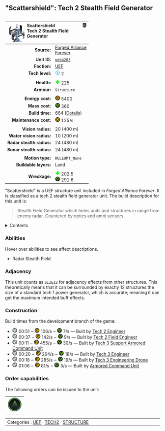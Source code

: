 "Scattershield": Tech 2 Stealth Field Generator
----
<table align="right">
    <thead>
        <tr>
            <th align="left" colspan="2">
                <img align="left" src="icons/units/UEB4203_icon.png" title="Scattershield unit icon" /><img align="right" src="icons/strategicicons/icon_structure2_counterintel_rest.png" title="icon_structure2_counterintel" />Scattershield<br />Tech 2 Stealth Field Generator
            </th>
        </tr>
    </thead>
    <tbody>
        <tr>
            <td align="right"><strong>Source:</strong></td>
            <td><a href="Forged Alliance Forever">Forged Alliance<br />Forever</a></td>
        </tr>
        <tr>
            <td align="right"><strong>Unit ID:</strong></td>
            <td><a href="https://github.com/FAForever/fa/D:/faf-development/fa/units/UEB4203/UEB4203_unit.bp"><code>ueb4203</code></a></td>
        </tr>
        <tr>
            <td align="right"><strong>Faction:</strong></td>
            <td><a href="_categories.UEF">UEF</a></td>
        </tr>
        <tr>
            <td align="right"><strong>Tech level:</strong></td>
            <td><img src="icons/T2.png" title="Tech 2" /> 2</td>
        </tr>
        <tr><td align="center" colspan="2"></td></tr>
        <tr>
            <td align="right"><strong>Health:</strong></td>
            <td><img src="icons/health.png" title="Health" /> 225</td>
        </tr>
        <tr>
            <td align="right"><strong>Armour:</strong></td>
            <td><code>Structure</code></td>
        </tr>
        <tr><td align="center" colspan="2"></td></tr>
        <tr>
            <td align="right"><strong>Energy cost:</strong></td>
            <td><img src="icons/energy.png" title="Energy" /> 5400</td>
        </tr>
        <tr>
            <td align="right"><strong>Mass cost:</strong></td>
            <td><img src="icons/mass.png" title="Mass" /> 360</td>
        </tr>
        <tr>
            <td align="right"><strong>Build time:</strong></td>
            <td>664 (<a href="#construction">Details</a>)</td>
        </tr>
        <tr>
            <td align="right"><strong>Maintenance cost:</strong></td>
            <td><img src="icons/energy.png" title="Energy" /> 125/s</td>
        </tr>
        <tr><td align="center" colspan="2"></td></tr>
        <tr>
            <td align="right"><strong>Vision radius:</strong></td>
            <td> <span title="0.40 km, 0.25 mi">20 (400 m)</span></td>
        </tr>
        <tr>
            <td align="right"><strong>Water vision radius:</strong></td>
            <td> <span title="0.20 km, 0.12 mi">10 (200 m)</span></td>
        </tr>
        <tr>
            <td align="right"><strong>Radar stealth radius:</strong></td>
            <td> <span title="0.48 km, 0.30 mi">24 (480 m)</span></td>
        </tr>
        <tr>
            <td align="right"><strong>Sonar stealth radius:</strong></td>
            <td> <span title="0.48 km, 0.30 mi">24 (480 m)</span></td>
        </tr>
        <tr><td align="center" colspan="2"></td></tr>
        <tr>
            <td align="right"><strong>Motion type:</strong></td>
            <td><code>RULEUMT_None</code></td>
        </tr>
        <tr>
            <td align="right"><strong>Buildable layers:</strong></td>
            <td>Land</td>
        </tr>
        <tr><td align="center" colspan="2"></td></tr>
        <tr>
            <td align="right"><strong>Wreckage:</strong></td>
            <td><img src="icons/health.png" title="Health" /> 202.5<br /><img src="icons/mass.png" title="Mass" /> 291.6</td>
        </tr>
    </tbody>
</table>

"Scattershield" is a UEF structure unit included in *Forged Alliance Forever*.
It is classified as a tech 2 stealth field generator unit.
The build description for this unit is:

<blockquote>Stealth Field Generator which hides units and structures in range from enemy radar. Countered by optics and omni sensors.</blockquote>

<details>
<summary>Contents</summary>

1. – <a href="#abilities">Abilities</a>
2. – <a href="#adjacency">Adjacency</a>
3. – <a href="#construction">Construction</a>
4. – <a href="#order-capabilities">Order capabilities</a>
</details>

### Abilities
Hover over abilities to see effect descriptions.

* <span title="Hides itself and nearby others from radar and/or sonar">Radar Stealth Field</span>

### Adjacency
This unit counts as `SIZE12` for adjacency effects from other structures. This theoretically means that it can be surrounded by exactly 12 structures the size of a standard tech 1 power generator, which is accurate; meaning it can get the maximum intended buff effects. 

### Construction
Build times from the development branch of the game:
* <img src="icons/time.png" title="Time" /> 00:51 ‒ <img src="icons/energy.png" title="Energy" /> 106/s ‒ <img src="icons/mass.png" title="Mass" /> 7/s — Built by <a href="UEL0208">Tech 2 Engineer</a>
* <img src="icons/time.png" title="Time" /> 00:37 ‒ <img src="icons/energy.png" title="Energy" /> 142/s ‒ <img src="icons/mass.png" title="Mass" /> 9/s — Built by <a href="XEL0209">Tech 2 Field Engineer</a>
* <img src="icons/time.png" title="Time" /> 00:11 ‒ <img src="icons/energy.png" title="Energy" /> 455/s ‒ <img src="icons/mass.png" title="Mass" /> 30/s — Built by <a href="UEL0301">Tech 3 Support Armored Command Unit</a>
* <img src="icons/time.png" title="Time" /> 00:20 ‒ <img src="icons/energy.png" title="Energy" /> 264/s ‒ <img src="icons/mass.png" title="Mass" /> 18/s — Built by <a href="UEL0309">Tech 3 Engineer</a>
* <img src="icons/time.png" title="Time" /> 00:18 ‒ <img src="icons/energy.png" title="Energy" /> 285/s ‒ <img src="icons/mass.png" title="Mass" /> 19/s — Built by <a href="UEA0003">Tech 3 Engineering Drone</a>
* <img src="icons/time.png" title="Time" /> 01:06 ‒ <img src="icons/energy.png" title="Energy" /> 81/s ‒ <img src="icons/mass.png" title="Mass" /> 5/s — Built by <a href="UEL0001">Armored Command Unit</a>

### Order capabilities
The following orders can be issued to the unit:
<table>
<td><img float="left" src="icons/orders/stealth-field.png" title="Stealth Field Toggle
Turn the selected units stealth field on/off" /></td>
</table>

<table align="center">
<td width="1215px">Categories : 
<a href="_categories.UEF">UEF</a> · 
<a href="_categories.TECH2">TECH2</a> · 
<a href="_categories.STRUCTURE">STRUCTURE</a></td>
</table>
